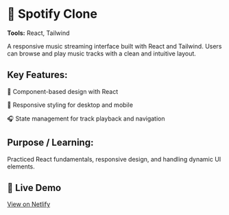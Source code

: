 # 🎵 Spotify Clone

**Tools:** React, Tailwind

A responsive music streaming interface built with React and Tailwind. Users can browse and play music tracks with a clean and intuitive layout.

## Key Features:

🎹 Component-based design with React

📱 Responsive styling for desktop and mobile

🎧 State management for track playback and navigation

## Purpose / Learning:
Practiced React fundamentals, responsive design, and handling dynamic UI elements.

## 🔗 Live Demo
[View on Netlify](beamish-licorice-f94063.netlify.app)
